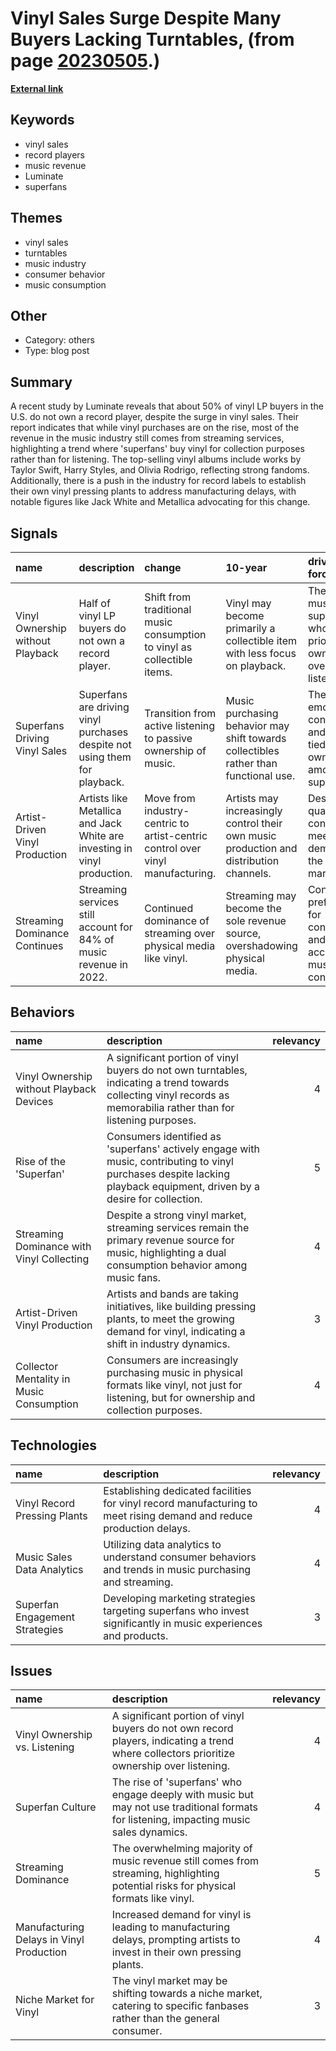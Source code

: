 # __Vinyl Sales Surge Despite Many Buyers Lacking Turntables__, (from page [20230505](https://kghosh.substack.com/p/20230505).)

__[External link](https://consequence.net/2023/04/half-vinyl-buyers-record-player-study/)__



## Keywords

* vinyl sales
* record players
* music revenue
* Luminate
* superfans

## Themes

* vinyl sales
* turntables
* music industry
* consumer behavior
* music consumption

## Other

* Category: others
* Type: blog post

## Summary

A recent study by Luminate reveals that about 50% of vinyl LP buyers in the U.S. do not own a record player, despite the surge in vinyl sales. Their report indicates that while vinyl purchases are on the rise, most of the revenue in the music industry still comes from streaming services, highlighting a trend where 'superfans' buy vinyl for collection purposes rather than for listening. The top-selling vinyl albums include works by Taylor Swift, Harry Styles, and Olivia Rodrigo, reflecting strong fandoms. Additionally, there is a push in the industry for record labels to establish their own vinyl pressing plants to address manufacturing delays, with notable figures like Jack White and Metallica advocating for this change.

## Signals

| name                             | description                                                                | change                                                                         | 10-year                                                                                | driving-force                                                                  |   relevancy |
|:---------------------------------|:---------------------------------------------------------------------------|:-------------------------------------------------------------------------------|:---------------------------------------------------------------------------------------|:-------------------------------------------------------------------------------|------------:|
| Vinyl Ownership without Playback | Half of vinyl LP buyers do not own a record player.                        | Shift from traditional music consumption to vinyl as collectible items.        | Vinyl may become primarily a collectible item with less focus on playback.             | The rise of music superfans who prioritize ownership over listening.           |           4 |
| Superfans Driving Vinyl Sales    | Superfans are driving vinyl purchases despite not using them for playback. | Transition from active listening to passive ownership of music.                | Music purchasing behavior may shift towards collectibles rather than functional use.   | The emotional connection and identity tied to music ownership among superfans. |           4 |
| Artist-Driven Vinyl Production   | Artists like Metallica and Jack White are investing in vinyl production.   | Move from industry-centric to artist-centric control over vinyl manufacturing. | Artists may increasingly control their own music production and distribution channels. | Desire for quality control and meeting fan demand in the vinyl market.         |           3 |
| Streaming Dominance Continues    | Streaming services still account for 84% of music revenue in 2022.         | Continued dominance of streaming over physical media like vinyl.               | Streaming may become the sole revenue source, overshadowing physical media.            | Consumer preference for convenient and accessible music consumption.           |           5 |

## Behaviors

| name                                      | description                                                                                                                                                            |   relevancy |
|:------------------------------------------|:-----------------------------------------------------------------------------------------------------------------------------------------------------------------------|------------:|
| Vinyl Ownership without Playback Devices  | A significant portion of vinyl buyers do not own turntables, indicating a trend towards collecting vinyl records as memorabilia rather than for listening purposes.    |           4 |
| Rise of the 'Superfan'                    | Consumers identified as 'superfans' actively engage with music, contributing to vinyl purchases despite lacking playback equipment, driven by a desire for collection. |           5 |
| Streaming Dominance with Vinyl Collecting | Despite a strong vinyl market, streaming services remain the primary revenue source for music, highlighting a dual consumption behavior among music fans.              |           4 |
| Artist-Driven Vinyl Production            | Artists and bands are taking initiatives, like building pressing plants, to meet the growing demand for vinyl, indicating a shift in industry dynamics.                |           3 |
| Collector Mentality in Music Consumption  | Consumers are increasingly purchasing music in physical formats like vinyl, not just for listening, but for ownership and collection purposes.                         |           4 |

## Technologies

| name                           | description                                                                                                          |   relevancy |
|:-------------------------------|:---------------------------------------------------------------------------------------------------------------------|------------:|
| Vinyl Record Pressing Plants   | Establishing dedicated facilities for vinyl record manufacturing to meet rising demand and reduce production delays. |           4 |
| Music Sales Data Analytics     | Utilizing data analytics to understand consumer behaviors and trends in music purchasing and streaming.              |           4 |
| Superfan Engagement Strategies | Developing marketing strategies targeting superfans who invest significantly in music experiences and products.      |           3 |

## Issues

| name                                     | description                                                                                                                               |   relevancy |
|:-----------------------------------------|:------------------------------------------------------------------------------------------------------------------------------------------|------------:|
| Vinyl Ownership vs. Listening            | A significant portion of vinyl buyers do not own record players, indicating a trend where collectors prioritize ownership over listening. |           4 |
| Superfan Culture                         | The rise of 'superfans' who engage deeply with music but may not use traditional formats for listening, impacting music sales dynamics.   |           4 |
| Streaming Dominance                      | The overwhelming majority of music revenue still comes from streaming, highlighting potential risks for physical formats like vinyl.      |           5 |
| Manufacturing Delays in Vinyl Production | Increased demand for vinyl is leading to manufacturing delays, prompting artists to invest in their own pressing plants.                  |           4 |
| Niche Market for Vinyl                   | The vinyl market may be shifting towards a niche market, catering to specific fanbases rather than the general consumer.                  |           3 |